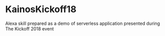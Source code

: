 # KainosKickoff18
Alexa skill prepared as a demo of serverless application presented during The Kickoff 2018 event 
